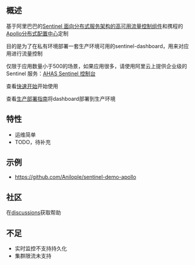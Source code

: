 ## 概述

基于阿里巴巴的[Sentinel 面向分布式服务架构的高可用流量控制组件](https://sentinelguard.io/)和携程的[Apollo分布式配置中心](https://ctripcorp.github.io/apollo)定制

目的是为了在私有环境部署一套生产环境可用的sentinel-dashboard，用来对应用进行流量控制

仅限于应用数量小于500的场景，如果应用很多，请使用阿里云上提供企业级的 Sentinel 服务：[AHAS Sentinel 控制台](https://github.com/alibaba/Sentinel/wiki/AHAS-Sentinel-%E6%8E%A7%E5%88%B6%E5%8F%B0)

查看[快速开始](zh/deployment/quick-start)开始使用

查看[生产部署指南](zh/deployment/production-deployment-guide)将dashboard部署到生产环境

## 特性

* 运维简单
* TODO，待补充

## 示例

* https://github.com/Anilople/sentinel-demo-apollo

## 社区

在[discussions](https://github.com/Anilople/Sentinel/discussions)获取帮助

## 不足

* 实时监控不支持持久化
* 集群限流未支持